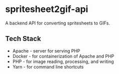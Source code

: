 # spritesheet2gif-api
A backend API for converting spritesheets to GIFs.

## Tech Stack
* Apache - server for serving PHP
* Docker - for containerization of Apache and PHP
* PHP - for image reading, processing, and writing
* Yarn - for command line shortcuts
